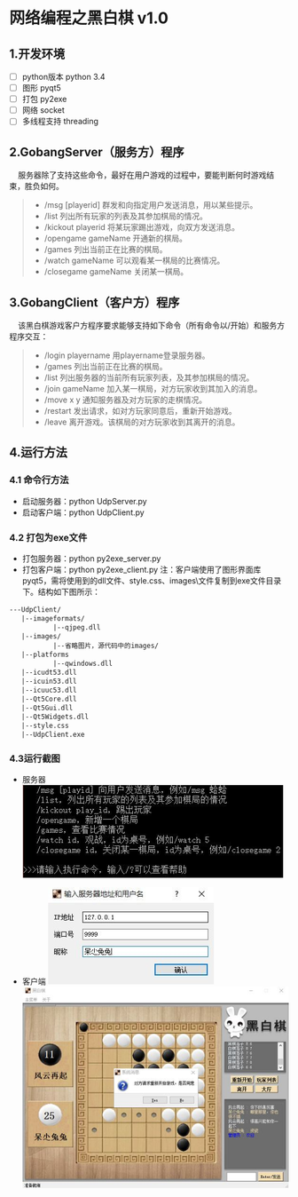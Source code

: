 ﻿# 网络编程之黑白棋 v1.0
## 1.开发环境
- [ ] python版本 python 3.4
- [ ] 图形 pyqt5
- [ ] 打包 py2exe
- [ ] 网络 socket
- [ ] 多线程支持 threading

## 2.GobangServer（服务方）程序
&#160;&#160;&#160;&#160;服务器除了支持这些命令，最好在用户游戏的过程中，要能判断何时游戏结束，胜负如何。
> * /msg [playerid] 群发和向指定用户发送消息，用以某些提示。 
> * /list 列出所有玩家的列表及其参加棋局的情况。
> * /kickout playerid 将某玩家踢出游戏，向双方发送消息。
> * /opengame  gameName 开通新的棋局。 
> * /games 列出当前正在比赛的棋局。 
> * /watch gameName 可以观看某一棋局的比赛情况。
> * /closegame gameName 关闭某一棋局。

## 3.GobangClient（客户方）程序
&#160;&#160;&#160;&#160;该黑白棋游戏客户方程序要求能够支持如下命令（所有命令以/开始）和服务方程序交互：
> * /login playername 用playername登录服务器。
> * /games 列出当前正在比赛的棋局。
> * /list 列出服务器的当前所有玩家列表，及其参加棋局的情况。
> * /join gameName 加入某一棋局，对方玩家收到其加入的消息。
> * /move x y 通知服务器及对方玩家的走棋情况。
> * /restart 发出请求，如对方玩家同意后，重新开始游戏。
> * /leave 离开游戏。该棋局的对方玩家收到其离开的消息。

## 4.运行方法

### 4.1 命令行方法
* 启动服务器：python UdpServer.py 
* 启动客户端：python UdpClient.py

### 4.2 打包为exe文件
* 打包服务器：python py2exe_server.py
* 打包客户端：python py2exe_client.py
注：客户端使用了图形界面库pyqt5，需将使用到的dll文件、style.css、images\文件复制到exe文件目录下。结构如下图所示：
```
---UdpClient/
   |--imageformats/
           |--qjpeg.dll
   |--images/
           |--省略图片，源代码中的images/
   |--platforms
           |--qwindows.dll
   |--icudt53.dll
   |--icuin53.dll
   |--icuuc53.dll
   |--Qt5Core.dll
   |--Qt5Gui.dll
   |--Qt5Widgets.dll
   |--style.css
   |--UdpClient.exe
```
### 4.3运行截图
* 服务器
![服务器](./images/example/server.jpg)

* 客户端
![登录界面](./images/example/client_login.jpg)
![游戏界面](./images/example/client_board.jpg)
